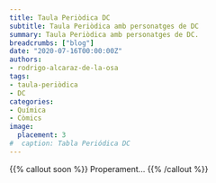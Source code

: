 ```yaml
---
title: Taula Periòdica DC
subtitle: Taula Periòdica amb personatges de DC
summary: Taula Periòdica amb personatges de DC.
breadcrumbs: ["blog"]
date: "2020-07-16T00:00:00Z"
authors:
- rodrigo-alcaraz-de-la-osa
tags:
- taula-periòdica
- DC
categories:
- Química
- Còmics
image:
  placement: 3
#  caption: Tabla Periódica DC
---
```


{{% callout soon %}}
Properament...
{{% /callout %}}